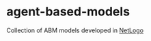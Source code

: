 # agent-based-models
Collection of ABM models developed in [NetLogo](https://ccl.northwestern.edu/netlogo/)
